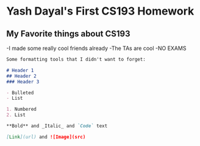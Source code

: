 # Yash Dayal's First CS193 Homework

## My Favorite things about CS193
-I made some really cool friends already
-The TAs are cool
-NO EXAMS

```markdown
Some formatting tools that I didn't want to forget:

# Header 1
## Header 2
### Header 3

- Bulleted
- List

1. Numbered
2. List

**Bold** and _Italic_ and `Code` text

[Link](url) and ![Image](src)
```

